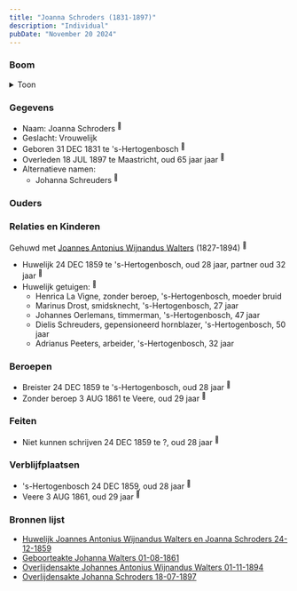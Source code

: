 ```yaml
---
title: "Joanna Schroders (1831-1897)"
description: "Individual"
pubDate: "November 20 2024"
---
```


### Boom
<details><summary>Toon</summary>

![test](https://www.plantuml.com/plantuml/svg/dP3BRi8m44Nt_efHMR12IWYKXo94eK4jwalgQuaSPvguE3RoE48Hujzh86hffekkV3NZE_VCJCbnwwfICLfBlU6Mbv1oiSwjgNGsDyfOS9PhyYtKZXKoGn3I2eKdZUN6rL1YcQAbKuaSMZIktY0xcoeK9u8T0u2PiHdQbqAAjKQYE2wvr9C9H6pFM1kUZb74sCboiJHSQmxFeh36--W2EC5j48HX5xwzhSKiYPB81-m-9Afi3_4uvMczIerp2iT-UWZNoHp2eHTjwjoWTIP7dHeInPc9rfLIAwwpbR26A3KUqRl38InVx_mp6i0zv-Ii58Kx09zJ8i6LTaRBYk1TVce_vg2uSkVSGGJGIg95Vp7xWxTx2G-FRpwnE_WFRsCUzNxZDhJnU8jP9dL-2EerX-cFZeYB80YYFhIKp0jNer9cwp7th3bvfzFyOCqkFmKsHRzmgRu0)
</details>

### Gegevens
- Naam: Joanna Schroders <sup><a href="../s00149/" style="text-decoration:none" title="Huwelijk Joannes Antonius Wijnandus Walters en Joanna Schroders 24-12-1859">:link:</a></sup>
- Geslacht: Vrouwelijk
- Geboren 31 DEC 1831 te 's-Hertogenbosch <sup><a href="../s00149/" style="text-decoration:none" title="Huwelijk Joannes Antonius Wijnandus Walters en Joanna Schroders 24-12-1859">:link:</a></sup>
- Overleden 18 JUL 1897 te Maastricht, oud 65 jaar jaar <sup><a href="../s00214/" style="text-decoration:none" title="Overlijdensakte Johanna Schroders 18-07-1897">:link:</a></sup>
- Alternatieve namen:
  - Johanna Schreuders <sup><a href="../s00211/" style="text-decoration:none" title="Geboorteakte Johanna Walters 01-08-1861 ">:link:</a></sup>

### Ouders

### Relaties en Kinderen

Gehuwd met [Joannes Antonius Wijnandus Walters](../i00103/) (1827-1894) <sup><a href="../s00149/" style="text-decoration:none" title="Huwelijk Joannes Antonius Wijnandus Walters en Joanna Schroders 24-12-1859">:link:</a></sup>
- Huwelijk 24 DEC 1859 te 's-Hertogenbosch, oud 28 jaar, partner oud 32 jaar <sup><a href="../s00149/" style="text-decoration:none" title="Huwelijk Joannes Antonius Wijnandus Walters en Joanna Schroders 24-12-1859">:link:</a></sup>
- Huwelijk getuigen:  <sup><a href="../s00149/" style="text-decoration:none" title="Huwelijk Joannes Antonius Wijnandus Walters en Joanna Schroders 24-12-1859">:link:</a></sup>
  - Henrica La Vigne, zonder beroep, \'s-Hertogenbosch, moeder bruid
  - Marinus Drost, smidsknecht, \'s-Hertogenbosch, 27 jaar
  - Johannes Oerlemans, timmerman, \'s-Hertogenbosch, 47 jaar
  - Dielis Schreuders, gepensioneerd hornblazer, \'s-Hertogenbosch, 50 jaar
  - Adrianus Peeters, arbeider, \'s-Hertogenbosch, 32 jaar

### Beroepen
- Breister 24 DEC 1859 te 's-Hertogenbosch, oud 28 jaar <sup><a href="../s00149/" style="text-decoration:none" title="Huwelijk Joannes Antonius Wijnandus Walters en Joanna Schroders 24-12-1859">:link:</a></sup>
- Zonder beroep 3 AUG 1861 te Veere, oud 29 jaar <sup><a href="../s00211/" style="text-decoration:none" title="Geboorteakte Johanna Walters 01-08-1861 ">:link:</a></sup>

### Feiten
- Niet kunnen schrijven 24 DEC 1859 te ?, oud 28 jaar <sup><a href="../s00149/" style="text-decoration:none" title="Huwelijk Joannes Antonius Wijnandus Walters en Joanna Schroders 24-12-1859">:link:</a></sup>

### Verblijfplaatsen
- 's-Hertogenbosch  24 DEC 1859, oud 28 jaar  <sup><a href="../s00149/" style="text-decoration:none" title="Huwelijk Joannes Antonius Wijnandus Walters en Joanna Schroders 24-12-1859">:link:</a></sup>
- Veere  3 AUG 1861, oud 29 jaar  <sup><a href="../s00211/" style="text-decoration:none" title="Geboorteakte Johanna Walters 01-08-1861 ">:link:</a></sup>

### Bronnen lijst
- [Huwelijk Joannes Antonius Wijnandus Walters en Joanna Schroders 24-12-1859](../s00149/)
- [Geboorteakte Johanna Walters 01-08-1861 ](../s00211/)
- [Overlijdensakte Johannes Antonius Wijnandus Walters 01-11-1894 ](../s00212/)
- [Overlijdensakte Johanna Schroders 18-07-1897](../s00214/)